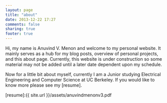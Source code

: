 ```yaml
---
layout: page
title: "about"
date: 2013-12-22 17:27
comments: false
sharing: true
footer: true
---
```


Hi, my name is Anuvind V. Menon and welcome to my personal website. It mainly serves as a hub for my blog posts, overview of personal projects, and this about page. Currently, this website is under construction so some material may not be added until a later date dependent upon my schedule. 

Now for a little bit about myself, currently I am a Junior studying Electrical Engineering and Computer Science at UC Berkeley. If you would like to know more please see my [resume].

[resume]:{{ site.url }}/assets/anuvindmenonv3.pdf
